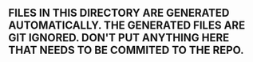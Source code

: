 ## FILES IN THIS DIRECTORY ARE GENERATED AUTOMATICALLY. THE GENERATED FILES ARE GIT IGNORED. DON'T PUT ANYTHING HERE THAT NEEDS TO BE COMMITED TO THE REPO.